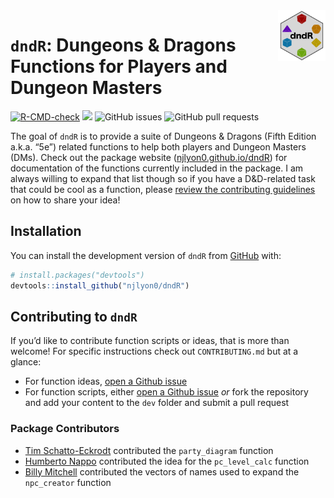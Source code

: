 
<!-- README.md is generated from README.Rmd. Please edit that file -->

<img src="man/figures/dndR_hex.png" align = "right" width = "15%" />

# `dndR`: Dungeons & Dragons Functions for Players and Dungeon Masters

<!-- badges: start -->

[![R-CMD-check](https://github.com/njlyon0/dndR/workflows/R-CMD-check/badge.svg)](https://github.com/njlyon0/dndR/actions)
[![](https://cranlogs.r-pkg.org/badges/dndR)](https://cran.r-project.org/package=dndR)
![GitHub issues](https://img.shields.io/github/issues-raw/njlyon0/dndR)
![GitHub pull
requests](https://img.shields.io/github/issues-pr/njlyon0/dndR)
<!-- badges: end -->

The goal of `dndR` is to provide a suite of Dungeons & Dragons (Fifth
Edition a.k.a. “5e”) related functions to help both players and Dungeon
Masters (DMs). Check out the package website
([njlyon0.github.io/dndR](https://njlyon0.github.io/dndR/)) for
documentation of the functions currently included in the package. I am
always willing to expand that list though so if you have a D&D-related
task that could be cool as a function, please [review the contributing
guidelines](https://njlyon0.github.io/dndR/CONTRIBUTING.html) on how to
share your idea!

## Installation

You can install the development version of `dndR` from
[GitHub](https://github.com/) with:

``` r
# install.packages("devtools")
devtools::install_github("njlyon0/dndR")
```

## Contributing to `dndR`

If you’d like to contribute function scripts or ideas, that is more than
welcome! For specific instructions check out `CONTRIBUTING.md` but at a
glance:

- For function ideas, [open a Github
  issue](https://github.com/njlyon0/dndR/issues)
- For function scripts, either [open a Github
  issue](https://github.com/njlyon0/dndR/issues) *or* fork the
  repository and add your content to the `dev` folder and submit a pull
  request

### Package Contributors

- [Tim Schatto-Eckrodt](https://kudusch.de/) contributed the
  `party_diagram` function
- [Humberto Nappo](https://orcid.org/0000-0001-7810-1635) contributed
  the idea for the `pc_level_calc` function
- [Billy Mitchell](https://wj-mitchell.github.io/) contributed the
  vectors of names used to expand the `npc_creator` function
